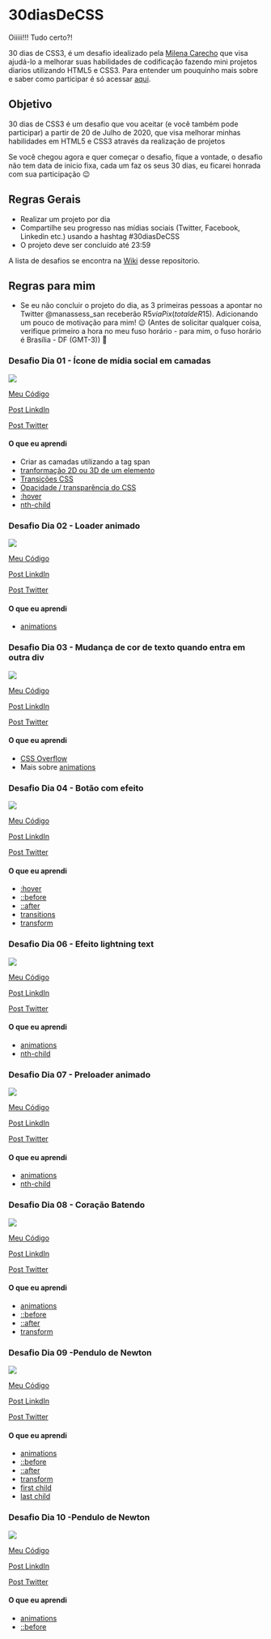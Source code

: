 # 30diasDeCSS
Oiiiii!!! Tudo certo?!

30 dias de CSS3, é um desafio idealizado pela [Milena Carecho](https://github.com/MilenaCarecho) que visa ajudá-lo a melhorar suas habilidades de codificação fazendo mini projetos diarios utilizando HTML5 e CSS3. Para entender um pouquinho mais sobre e saber como participar é só acessar [aqui](https://github.com/MilenaCarecho/30diasDeCSS).

## Objetivo

30 dias de CSS3 é um desafio que vou aceitar (e você também pode participar) a partir de 20 de Julho de 2020, que visa melhorar minhas habilidades em HTML5 e CSS3 através da realização de projetos

Se você chegou agora e quer começar o desafio, fique a vontade, o desafio não tem data de inicio fixa, cada um faz os seus 30 dias, eu ficarei honrada com sua participação 😉

## Regras Gerais

* Realizar um projeto por dia
* Compartilhe seu progresso nas mídias sociais (Twitter, Facebook, Linkedin etc.) usando a hashtag #30diasDeCSS
* O projeto deve ser concluído até 23:59

A lista de desafios se encontra na [Wiki](https://github.com/manassesss/30diasDeCSS/wiki/Lista-de-Desafios) desse repositorio.
## Regras para mim

* Se eu não concluir o projeto do dia, as 3 primeiras pessoas a apontar no Twitter @manassess_san receberão R$5 via Pix (total de R$15). Adicionando um pouco de motivação para mim! 😉 (Antes de solicitar qualquer coisa, verifique primeiro a hora no meu fuso horário - para mim, o fuso horário é Brasília - DF (GMT-3)) 💸

### Desafio Dia 01 - Ícone de mídia social em camadas
<img align="middle" src="https://github.com/manassesss/30diasDeCSS/blob/main/Desafios/Dia-1/dia1.gif">

[Meu Código](https://github.com/manassesss/30diasDeCSS/tree/main/Desafios/Dia-1)

[Post LinkdIn](https://www.linkedin.com/posts/manasses-silva_github-manassesss30diasdecss-desafio-activity-6825829411695202304-N0-Q)

[Post Twitter](https://twitter.com/manassess_san/status/1420062463173832705)

#### O que eu aprendi
* Criar as camadas utilizando a tag span
* [tranformação 2D ou 3D de um elemento](https://www.w3schools.com/cssref/css3_pr_transform.asp)
* [Transições CSS](w3schools.com/css/css3_transitions.asp)
* [Opacidade / transparência do CSS](https://www.w3schools.com/css/css_image_transparency.asp)
* [:hover](https://www.w3schools.com/cssref/sel_hover.asp)
* [nth-child](https://www.w3schools.com/cssref/sel_nth-child.asp)

### Desafio Dia 02 - Loader animado
<img align="middle" src="https://github.com/manassesss/30diasDeCSS/blob/main/Desafios/Dia-2/dia2.gif">

[Meu Código](https://github.com/manassesss/30diasDeCSS/tree/main/Desafios/Dia-2)

[Post LinkdIn](https://www.linkedin.com/feed/update/urn:li:activity:6826188526963499008/)

[Post Twitter](https://twitter.com/manassess_san/status/1420399188458758146)

#### O que eu aprendi
* [animations](https://www.w3schools.com/css/css3_animations.asp)
 
### Desafio Dia 03 - Mudança de cor de texto quando entra em outra div
<img align="middle" src="https://github.com/manassesss/30diasDeCSS/blob/main/Desafios/Dia-3/dia3.gif">

[Meu Código](https://github.com/manassesss/30diasDeCSS/tree/main/Desafios/Dia-3)

[Post LinkdIn](https://www.linkedin.com/feed/update/urn:li:activity:6826491043135975424/)

[Post Twitter](https://twitter.com/manassess_san/status/1420724282171265037)

#### O que eu aprendi
* [CSS Overflow](https://www.w3schools.com/css/css_overflow.asp)
* Mais sobre [animations](https://www.w3schools.com/css/css3_animations.asp)

### Desafio Dia 04 - Botão com efeito
<img align="middle" src="https://github.com/manassesss/30diasDeCSS/blob/main/Desafios/Dia-4/dia4.gif">

[Meu Código](https://github.com/manassesss/30diasDeCSS/tree/main/Desafios/Dia-4)

[Post LinkdIn](https://www.linkedin.com/feed/update/urn:li:activity:6826871966448836608/)

[Post Twitter](https://twitter.com/manassess_san/status/1421105301588168708)

#### O que eu aprendi
* [:hover](https://www.w3schools.com/cssref/sel_hover.asp)
* [::before](https://www.w3schools.com/cssref/sel_before.asp)
* [::after](https://www.w3schools.com/cssref/sel_after.asp)
* [transitions](w3schools.com/css/css3_transitions.asp)
* [transform](https://www.w3schools.com/cssref/css3_pr_transform.asp)

### Desafio Dia 06 - Efeito lightning text 
<img align="middle" src="https://github.com/manassesss/30diasDeCSS/blob/main/Desafios/Dia-6/dia6.gif">

[Meu Código](https://github.com/manassesss/30diasDeCSS/tree/main/Desafios/Dia-6)

[Post LinkdIn](https://www.linkedin.com/feed/update/urn:li:activity:6827749890081263616/)

[Post Twitter](https://twitter.com/manassess_san/status/1421984465199538181)

#### O que eu aprendi
* [animations](https://www.w3schools.com/css/css3_animations.asp)
* [nth-child](https://www.w3schools.com/cssref/sel_nth-child.asp)

### Desafio Dia 07 - Preloader animado
<img align="middle" src="https://github.com/manassesss/30diasDeCSS/blob/main/Desafios/Dia-7/dia7.gif">

[Meu Código](https://github.com/manassesss/30diasDeCSS/tree/main/Desafios/Dia-7)

[Post LinkdIn](https://www.linkedin.com/feed/update/urn:li:activity:6828082028798390272/)

[Post Twitter](https://twitter.com/manassess_san/status/1422315336934756354)

#### O que eu aprendi
* [animations](https://www.w3schools.com/css/css3_animations.asp)
* [nth-child](https://www.w3schools.com/cssref/sel_nth-child.asp)

### Desafio Dia 08 - Coração Batendo
<img align="middle" src="https://github.com/manassesss/30diasDeCSS/blob/main/Desafios/Dia-8/dia8.gif">

[Meu Código](https://github.com/manassesss/30diasDeCSS/tree/main/Desafios/Dia-8)

[Post LinkdIn](https://www.linkedin.com/feed/update/urn:li:activity:6828392349010333696/)

[Post Twitter](https://twitter.com/manassess_san/status/1422626351438344200)

#### O que eu aprendi
* [animations](https://www.w3schools.com/css/css3_animations.asp)
* [::before](https://www.w3schools.com/cssref/sel_before.asp)
* [::after](https://www.w3schools.com/cssref/sel_after.asp)
* [transform](https://www.w3schools.com/cssref/css3_pr_transform.asp)

### Desafio Dia 09 -Pendulo de Newton
<img align="middle" src="https://github.com/manassesss/30diasDeCSS/blob/main/Desafios/Dia-9/dia9.gif">

[Meu Código](https://github.com/manassesss/30diasDeCSS/tree/main/Desafios/Dia-9)

[Post LinkdIn](https://www.linkedin.com/feed/update/urn:li:activity:6828697015401242624/)

[Post Twitter](https://twitter.com/manassess_san/status/1422930952611934209)

#### O que eu aprendi
* [animations](https://www.w3schools.com/css/css3_animations.asp)
* [::before](https://www.w3schools.com/cssref/sel_before.asp)
* [::after](https://www.w3schools.com/cssref/sel_after.asp)
* [transform](https://www.w3schools.com/cssref/css3_pr_transform.asp)
* [first child](https://www.w3schools.com/cssref/sel_firstchild.asp)
* [last child](https://www.w3schools.com/cssref/sel_last-child.asp)

### Desafio Dia 10 -Pendulo de Newton
<img align="middle" src="https://github.com/manassesss/30diasDeCSS/blob/main/Desafios/Dia-10/dia10.gif">

[Meu Código](https://github.com/manassesss/30diasDeCSS/tree/main/Desafios/Dia-10)

[Post LinkdIn](https://www.linkedin.com/feed/update/urn:li:activity:6829165851074191361/)

[Post Twitter](https://twitter.com/manassess_san/status/1423399459640197121)

#### O que eu aprendi
* [animations](https://www.w3schools.com/css/css3_animations.asp)
* [::before](https://www.w3schools.com/cssref/sel_before.asp)



